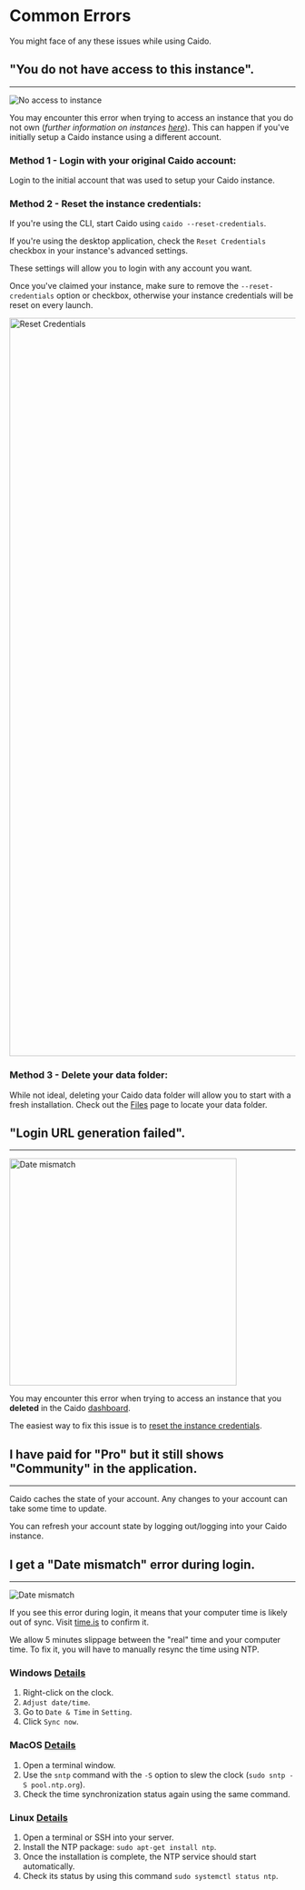 # Common Errors

You might face of any these issues while using Caido.

## "You do not have access to this instance".

---

<img alt="No access to instance" src="/_images/no_access_instance.png" center/>

You may encounter this error when trying to access an instance that you do not own (_further information on instances [here](/concepts/essentials/instances.md)_). This can happen if you've initially setup a Caido instance using a different account.

### Method 1 - Login with your original Caido account:

Login to the initial account that was used to setup your Caido instance.

### Method 2 - Reset the instance credentials:

If you're using the CLI, start Caido using `caido --reset-credentials`.

If you're using the desktop application, check the `Reset Credentials` checkbox in your instance's advanced settings.

These settings will allow you to login with any account you want.

Once you've claimed your instance, make sure to remove the `--reset-credentials` option or checkbox, otherwise your instance credentials will be reset on every launch.

<img src="/_images/reset_credentials.png" alt="Reset Credentials" width="1300" center/>

### Method 3 - Delete your data folder:

While not ideal, deleting your Caido data folder will allow you to start with a fresh installation. Check out the [Files](/concepts/internals/files.md) page to locate your data folder.

## "Login URL generation failed".

---

<img alt="Date mismatch" src="/_images/error_url_generation.png" width="400" center/>

You may encounter this error when trying to access an instance that you **deleted** in the Caido [dashboard](https://dashboard.caido.io).

The easiest way to fix this issue is to [reset the instance credentials](#method-2---reset-the-instance-credentials).

## I have paid for "Pro" but it still shows "Community" in the application.

---

Caido caches the state of your account. Any changes to your account can take some time to update.

You can refresh your account state by logging out/logging into your Caido instance.

## I get a "Date mismatch" error during login.

---

<img alt="Date mismatch" src="/_images/error_date_mismatch.png" center/>

If you see this error during login, it means that your computer time is likely out of sync. Visit [time.is](https://time.is/) to confirm it.

We allow 5 minutes slippage between the "real" time and your computer time. To fix it, you will have to manually resync the time using NTP.

### Windows [Details](https://www.majorgeeks.com/content/page/synchronize_clock_with_an_internet_time_server.html)

1. Right-click on the clock.
1. `Adjust date/time`.
1. Go to `Date & Time` in `Setting`.
1. Click `Sync now`.

### MacOS [Details](https://superuser.com/questions/155785/mac-os-x-date-time-synchronization#comment2136688_155788)

1. Open a terminal window.
1. Use the `sntp` command with the `-S` option to slew the clock (`sudo sntp -S pool.ntp.org`).
1. Check the time synchronization status again using the same command.

### Linux [Details](https://unix.stackexchange.com/questions/137266/how-to-keep-debian-internal-clock-synchronized-with-ntp-servers)

1. Open a terminal or SSH into your server.
1. Install the NTP package: `sudo apt-get install ntp`.
1. Once the installation is complete, the NTP service should start automatically.
1. Check its status by using this command `sudo systemctl status ntp`.
